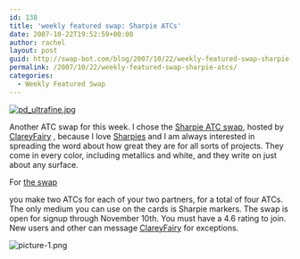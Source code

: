```yaml
---
id: 138
title: 'weekly featured swap: Sharpie ATCs'
date: 2007-10-22T19:52:59+00:00
author: rachel
layout: post
guid: http://swap-bot.com/blog/2007/10/22/weekly-featured-swap-sharpie-atcs/
permalink: /2007/10/22/weekly-featured-swap-sharpie-atcs/
categories:
  - Weekly Featured Swap
---
```

[![pd_ultrafine.jpg](http://swap-bot.com/blog/wp-content/uploads/2007/10/pd_ultrafine.jpg)](http://www.sharpie.com/enUS/Home/default.html) <u style="display:none">[Sniper 3 movies](http://www.websita.com/?sniper_3)</u> 

Another ATC swap for this week. I chose the [Sharpie ATC swap](http://www.swap-bot.com/swap/show/8382), hosted by [ClareyFairy](http://www.swap-bot.com/member/?id=8120) <em style="display:none"><a href="http://utero.pe/?the_italian_job">The Italian Job film</a></em> , because I love [Sharpies](http://www.sharpie.com/enUS/Home/default.html) and I am always interested in spreading the word about how great they are for all sorts of projects. They come in every color, including metallics and white, and they write on just about any surface.

For [the swap](http://www.swap-bot.com/swap/show/8382) 

<p style="display:none">
  <a href="http://www.ryankuder.com/?law_abiding_citizen">Law Abiding Citizen divx</a>
</p>

you make two ATCs for each of your two partners, for a total of four ATCs. The only medium you can use on the cards is Sharpie markers. The swap is open for signup through November 10th. You must have a 4.6 rating to join. New users and other can message [ClareyFairy](http://www.swap-bot.com/member/?id=8120) for exceptions. 

 ![picture-1.png](http://swap-bot.com/blog/wp-content/uploads/2007/10/picture-1.png)